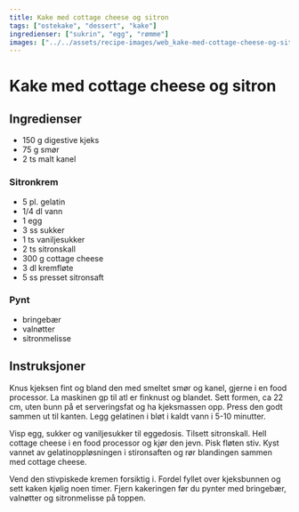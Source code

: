 ```yaml
---
title: Kake med cottage cheese og sitron
tags: ["ostekake", "dessert", "kake"]
ingredienser: ["sukrin", "egg", "rømme"]
images: ["../../assets/recipe-images/web_kake-med-cottage-cheese-og-sitron.jpg"]
---
```


# Kake med cottage cheese og sitron

## Ingredienser

- 150 g digestive kjeks
- 75 g smør
- 2 ts malt kanel

### Sitronkrem

- 5 pl. gelatin
- 1/4 dl vann
- 1 egg
- 3 ss sukker
- 1 ts vaniljesukker
- 2 ts sitronskall
- 300 g cottage cheese
- 3 dl kremfløte
- 5 ss presset sitronsaft

### Pynt

- bringebær
- valnøtter
- sitronmelisse

## Instruksjoner

Knus kjeksen fint og bland den med smeltet smør og kanel, gjerne i en food processor. La maskinen gp til atl er finknust og blandet. Sett formen, ca 22 cm, uten bunn på et serveringsfat og ha kjeksmassen opp. Press den godt sammen ut til kanten. Legg gelatinen i bløt i kaldt vann i 5-10 minutter.

Visp egg, sukker og vaniljesukker til eggedosis. Tilsett sitronskall. Hell cottage cheese i en food processor og kjør den jevn. Pisk fløten stiv. Kyst vannet av gelatinoppløsningen i stironsaften og rør blandingen sammen med cottage cheese.

Vend den stivpiskede kremen forsiktig i. Fordel fyllet over kjeksbunnen og sett kaken kjølig noen timer. Fjern kakeringen før du pynter med bringebær, valnøtter og sitronmelisse på toppen.
